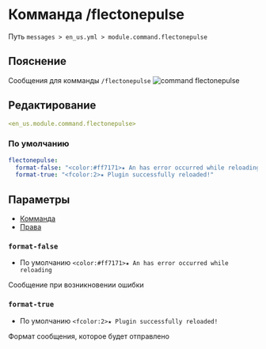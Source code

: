 # Комманда /flectonepulse
Путь `messages > en_us.yml > module.command.flectonepulse`

## Пояснение
Сообщения для комманды `/flectonepulse`
![command flectonepulse](/commandflectonepulse.png)

## Редактирование
```yaml
<en_us.module.command.flectonepulse>
```

### По умолчанию
```yaml
flectonepulse:
  format-false: "<color:#ff7171>★ An has error occurred while reloading"
  format-true: "<fcolor:2>★ Plugin successfully reloaded!"
```

## Параметры

- [Комманда](/en/commands/module/command/flectonepulse/)
- [Права](/en/permissions/module/command/flectonepulse/)

### `format-false`
- По умолчанию `<color:#ff7171>★ An has error occurred while reloading`

Сообщение при возникновении ошибки

### `format-true`
- По умолчанию `<fcolor:2>★ Plugin successfully reloaded!`

Формат сообщения, которое будет отправлено

